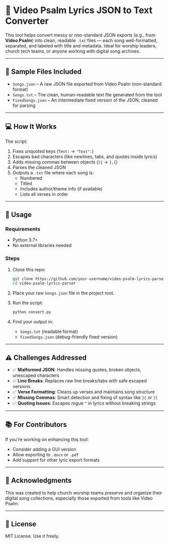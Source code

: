 # 🎵 Video Psalm Lyrics JSON to Text Converter

This tool helps convert messy or non-standard JSON exports (e.g., from **Video Psalm**) into clean, readable `.txt` files — each song well-formatted, separated, and labeled with title and metadata. Ideal for worship leaders, church tech teams, or anyone working with digital song archives.

---

## 📁 Sample Files Included

- `Songs.json` – A raw JSON file exported from Video Psalm (non-standard format)
- `Songs.txt` – The clean, human-readable text file generated from the tool
- `FixedSongs.json` – An intermediate fixed version of the JSON, cleaned for parsing

---

## 💻 How It Works

The script:
1. Fixes unquoted keys (`Text:` → `"Text":`)
2. Escapes bad characters (like newlines, tabs, and quotes inside lyrics)
3. Adds missing commas between objects (`}{` → `},{`)
4. Parses the cleaned JSON
5. Outputs a `.txt` file where each song is:
   - Numbered
   - Titled
   - Includes author/theme info (if available)
   - Lists all verses in order

---

## 🚀 Usage

### Requirements
- Python 3.7+
- No external libraries needed

### Steps
1. Clone this repo:
    ```bash
    git clone https://github.com/your-username/video-psalm-lyrics-parser.git
    cd video-psalm-lyrics-parser
    ```

2. Place your raw `Songs.json` file in the project root.

3. Run the script:
    ```bash
    python convert.py
    ```

4. Find your output in:
    - `Songs.txt` (readable format)
    - `FixedSongs.json` (debug-friendly fixed version)

---

## ⚠️ Challenges Addressed

- ✅ **Malformed JSON**: Handles missing quotes, broken objects, unescaped characters
- ✅ **Line Breaks**: Replaces raw line breaks/tabs with safe escaped versions
- ✅ **Verse Formatting**: Cleans up verses and maintains song structure
- ✅ **Missing Commas**: Smart detection and fixing of syntax like `}{` or `][`
- ✅ **Quoting Issues**: Escapes rogue `"` in lyrics without breaking strings

---

## 📚 For Contributors

If you're working on enhancing this tool:
- Consider adding a GUI version
- Allow exporting to `.docx` or `.pdf`
- Add support for other lyric export formats

---

## 🙏 Acknowledgments

This was created to help church worship teams preserve and organize their digital song collections, especially those exported from tools like Video Psalm.

---

## 📃 License

MIT License. Use it freely.
